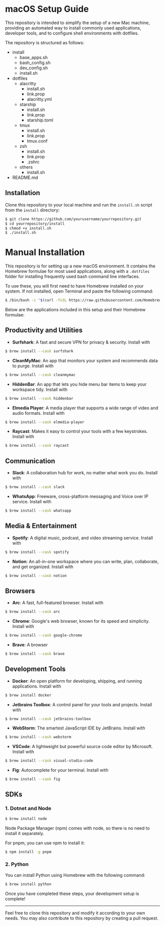 # macOS Setup Guide

This repository is intended to simplify the setup of a new Mac machine, providing an automated way to install commonly used applications, developer tools, and to configure shell environments with dotfiles.

The repository is structured as follows:

- install
  - base_apps.sh
  - bash_config.sh
  - dev_config.sh
  - install.sh
- dotfiles
  - alacritty
    - install.sh
    - link.prop
    - alacritty.yml
  - starship
    - install.sh
    - link.prop
    - starship.toml
  - tmux
    - install.sh
    - link.prop
    - tmux.conf
  - zsh
    - install.sh
    - link.prop
    - .zshrc
  - others
    - install.sh
- README.md


## Installation

Clone this repository to your local machine and run the `install.sh` script from the `install` directory:

```sh
$ git clone https://github.com/yourusername/yourrepository.git
$ cd yourrepository/install
$ chmod +x install.sh
$ ./install.sh
```


# Manual Installation

This repository is for setting up a new macOS environment. It contains the Homebrew formulae for most used applications, along with a `.dotfiles` folder for installing frequently used bash command line interfaces.

To use these, you will first need to have Homebrew installed on your system. If not installed, open Terminal and paste the following command:

```sh
$ /bin/bash -c "$(curl -fsSL https://raw.githubusercontent.com/Homebrew/install/HEAD/install.sh)"
```

Below are the applications included in this setup and their Homebrew formulae:

## Productivity and Utilities

- **Surfshark**: A fast and secure VPN for privacy & security. Install with 
```sh
$ brew install --cask surfshark
```

- **CleanMyMac**: An app that monitors your system and recommends data to purge. Install with 
```sh
$ brew install --cask cleanmymac
```


- **HiddenBar**: An app that lets you hide menu bar items to keep your workspace tidy. Install with 
```sh
$ brew install --cask hiddenbar
```

- **Elmedia Player**: A media player that supports a wide range of video and audio formats. Install with 
```sh
$ brew install --cask elmedia-player
```

- **Raycast**: Makes it easy to control your tools with a few keystrokes. Install with 
```sh
$ brew install --cask raycast
```

## Communication

- **Slack**: A collaboration hub for work, no matter what work you do. Install with 
```sh
$ brew install --cask slack
```

- **WhatsApp**: Freeware, cross-platform messaging and Voice over IP service. Install with 
```sh
$ brew install --cask whatsapp
```

## Media & Entertainment

- **Spotify**: A digital music, podcast, and video streaming service. Install with 
```sh
$ brew install --cask spotify
```

- **Notion**: An all-in-one workspace where you can write, plan, collaborate, and get organized. Install with 
```sh
$ brew install --cask notion
```

## Browsers

- **Arc**: A fast, full-featured browser. Install with 
```sh
$ brew install --cask arc
```

- **Chrome**: Google's web browser, known for its speed and simplicity. Install with 
```sh
$ brew install --cask google-chrome
```

- **Brave**: A browser 
```sh
$ brew install --cask brave
```

## Development Tools

- **Docker**: An open platform for developing, shipping, and running applications. Install with 
```sh
$ brew install docker
```

- **Jetbrains Toolbox**: A control panel for your tools and projects. Install with 
```sh
$ brew install --cask jetbrains-toolbox
```

- **WebStorm**: The smartest JavaScript IDE by JetBrains. Install with 
```sh
$ brew install --cask webstorm
```

- **VSCode**: A lightweight but powerful source code editor by Microsoft. Install with 
```sh
$ brew install --cask visual-studio-code
```

- **Fig**: Autocomplete for your terminal. Install with 
```sh
$ brew install --cask fig
```

## SDKs

### 1. Dotnet and Node

```sh
$ brew install node
```

Node Package Manager (npm) comes with node, so there is no need to install it separately. 

For pnpm, you can use npm to install it:

```sh
$ npm install -g pnpm
```

### 2. Python

You can install Python using Homebrew with the following command:

```sh
$ brew install python
```

Once you have completed these steps, your development setup is complete!

---

Feel free to clone this repository and modify it according to your own needs. You may also contribute to this repository by creating a pull request.
